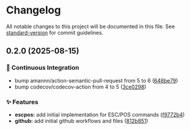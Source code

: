 # Changelog

All notable changes to this project will be documented in this file. See [standard-version](https://github.com/conventional-changelog/standard-version) for commit guidelines.

## 0.2.0 (2025-08-15)


### 🤖 Continuous Integration

* bump amannn/action-semantic-pull-request from 5 to 6 ([648be79](https://github.com/AdConDev/pos-daemon/commit/648be7999f29327db7bee9bbad30874ae27cbc64))
* bump codecov/codecov-action from 4 to 5 ([3ce0298](https://github.com/AdConDev/pos-daemon/commit/3ce0298273748a58a796e0c90382bb9e3bc585e5))


### ✨ Features

* **escpos:** add initial implementation for ESC/POS commands ([f9772b4](https://github.com/AdConDev/pos-daemon/commit/f9772b47c1e4e2f8cd11910817250ef45ac472ca))
* **github:** add initial github workflows and files ([812b851](https://github.com/AdConDev/pos-daemon/commit/812b8513d31c12bb2eb240eb551d68bf9708c8e6))
